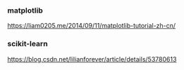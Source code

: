 ### matplotlib

https://liam0205.me/2014/09/11/matplotlib-tutorial-zh-cn/

### scikit-learn

https://blog.csdn.net/lilianforever/article/details/53780613

